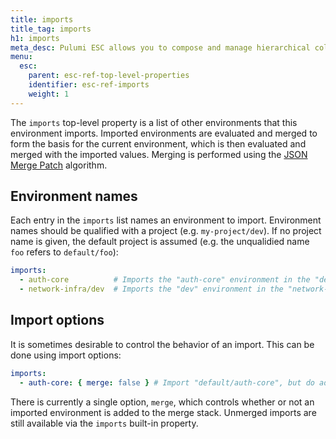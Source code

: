 ```yaml
---
title: imports
title_tag: imports
h1: imports
meta_desc: Pulumi ESC allows you to compose and manage hierarchical collections of configuration and secrets and consume them in various ways.
menu:
  esc:
    parent: esc-ref-top-level-properties
    identifier: esc-ref-imports
    weight: 1
---
```


The `imports` top-level property is a list of other environments that this environment imports. Imported environments are evaluated and merged to form the basis for the current environment, which is then evaluated and merged with the imported values. Merging is performed using the [JSON Merge Patch](https://www.rfc-editor.org/rfc/rfc7386) algorithm.

## Environment names

Each entry in the `imports` list names an environment to import. Environment names should be qualified with a project (e.g. `my-project/dev`). If no project name is given, the default project is assumed (e.g. the unqualidied name `foo` refers to `default/foo`):

```yaml
imports:
  - auth-core          # Imports the "auth-core" environment in the "default" project
  - network-infra/dev  # Imports the "dev" environment in the "network-infra" project
```

## Import options

It is sometimes desirable to control the behavior of an import. This can be done using import options:

```yaml
imports:
  - auth-core: { merge: false } # Import "default/auth-core", but do add it to the merge stack
```

There is currently a single option, `merge`, which controls whether or not an imported environment is added to the merge stack. Unmerged imports are still available via the `imports` built-in property.

